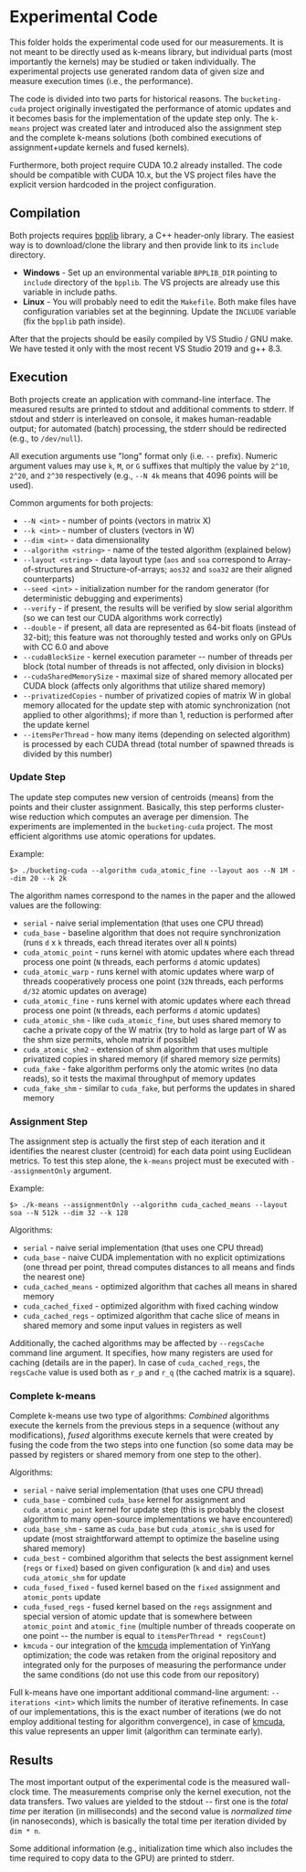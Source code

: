 # Experimental Code

This folder holds the experimental code used for our measurements. It is not meant to be directly used as k-means library, but individual parts (most importantly the kernels) may be studied or taken individually. The experimental projects use generated random data of given size and measure execution times (i.e., the performance).

The code is divided into two parts for historical reasons. The `bucketing-cuda` project originally investigated the performance of atomic updates and it becomes basis for the implementation of the update step only. The `k-means` project was created later and introduced also the assignment step and the complete k-means solutions (both combined executions of assignment+update kernels and fused kernels).

Furthermore, both project require CUDA 10.2 already installed. The code should be compatible with CUDA 10.x, but the VS project files have the explicit version hardcoded in the project configuration.

## Compilation

Both projects requires [bpplib](https://github.com/krulis-martin/bpplib) library, a C++ header-only library. The easiest way is to download/clone the library and then provide link to its `include` directory. 

* **Windows** - Set up an environmental variable `BPPLIB_DIR` pointing to `include` directory of the `bpplib`. The VS projects are already use this variable in include paths.
* **Linux** - You will probably need to edit the `Makefile`. Both make files have configuration variables set at the beginning. Update the `INCLUDE` variable (fix the `bpplib` path inside).

After that the projects should be easily compiled by VS Studio / GNU make. We have tested it only with the most recent VS Studio 2019 and g++ 8.3.

## Execution

Both projects create an application with command-line interface. The measured results are printed to stdout and additional comments to stderr. If stdout and stderr is interleaved on console, it makes human-readable output; for automated (batch) processing, the stderr should be redirected (e.g., to `/dev/null`).

All execution arguments use "long" format only (i.e. `--` prefix). Numeric argument values may use `k`, `M`, or `G` suffixes that multiply the value by `2^10`, `2^20`, and `2^30` respectively (e.g., `--N 4k` means that 4096 points will be used).

Common arguments for both projects:
* `--N <int>` - number of points (vectors in matrix X)
* `--k <int>` - number of clusters (vectors in W)
* `--dim <int>` - data dimensionality
* `--algorithm <string>` - name of the tested algorithm (explained below)
* `--layout <string>` - data layout type (`aos` and `soa` correspond to Array-of-structures and Structure-of-arrays; `aos32` and `soa32` are their aligned counterparts)
* `--seed <int>` - initialization number for the random generator (for deterministic debugging and experiments)
* `--verify` - if present, the results will be verified by slow serial algorithm (so we can test our CUDA algorithms work correctly)
* `--double` - if present, all data are represented as 64-bit floats (instead of 32-bit); this feature was not thoroughly tested and works only on GPUs with CC 6.0 and above 
* `--cudaBlockSize` - kernel execution parameter -- number of threads per block (total number of threads is not affected, only division in blocks)
* `--cudaSharedMemorySize` - maximal size of shared memory allocated per CUDA block (affects only algorithms that utilize shared memory) 
* `--privatizedCopies` - number of privatized copies of matrix W in global memory allocated for the update step with atomic synchronization (not applied to other algorithms); if more than 1, reduction is performed after the update kernel 
* `--itemsPerThread` - how many items (depending on selected algorithm) is processed by each CUDA thread (total number of spawned threads is divided by this number)


### Update Step

The update step computes new version of centroids (means) from the points and their cluster assignment. Basically, this step performs cluster-wise reduction which computes an average per dimension. The experiments are implemented in the `bucketing-cuda` project. The most efficient algorithms use atomic operations for updates.

Example:

```
$> ./bucketing-cuda --algorithm cuda_atomic_fine --layout aos --N 1M --dim 20 --k 2k
```

The algorithm names correspond to the names in the paper and the allowed values are the following:

* `serial` - naive serial implementation (that uses one CPU thread)
* `cuda_base` - baseline algorithm that does not require synchronization (runs `d` x `k` threads, each thread iterates over all `N` points)
* `cuda_atomic_point` - runs kernel with atomic updates where each thread process one point (`N` threads, each performs `d` atomic updates)
* `cuda_atomic_warp` - runs kernel with atomic updates where warp of threads cooperatively process one point (`32N` threads, each performs `d/32` atomic updates on average)
* `cuda_atomic_fine` - runs kernel with atomic updates where each thread process one point (`N` threads, each performs `d` atomic updates)
* `cuda_atomic_shm` - like `cuda_atomic_fine`, but uses shared memory to cache a private copy of the W matrix (try to hold as large part of W as the shm size permits, whole matrix if possible)
* `cuda_atomic_shm2` - extension of shm algorithm that uses multiple privatized copies in shared memory (if shared memory size permits) 
* `cuda_fake` - fake algorithm performs only the atomic writes (no data reads), so it tests the maximal throughput of memory updates 
* `cuda_fake_shm` - similar to `cuda_fake`, but performs the updates in shared memory


### Assignment Step

The assignment step is actually the first step of each iteration and it identifies the nearest cluster (centroid) for each data point using Euclidean metrics. To test this step alone, the `k-means` project must be executed with `--assignmentOnly` argument.

Example:

```
$> ./k-means --assignmentOnly --algorithm cuda_cached_means --layout soa --N 512k --dim 32 --k 128
```

Algorithms:
* `serial` - naive serial implementation (that uses one CPU thread)
* `cuda_base` - naive CUDA implementation with no explicit optimizations (one thread per point, thread computes distances to all means and finds the nearest one)
* `cuda_cached_means` - optimized algorithm that caches all means in shared memory
* `cuda_cached_fixed` - optimized algorithm with fixed caching window
* `cuda_cached_regs` - optimized algorithm that cache slice of means in shared memory and some input values in registers as well

Additionally, the cached algorithms may be affected by `--regsCache` command line argument. It specifies, how many registers are used for caching (details are in the paper). In case of `cuda_cached_regs`, the `regsCache` value is used both as `r_p` and `r_q` (the cached matrix is a square).


### Complete k-means

Complete k-means use two type of algorithms: *Combined* algorithms execute the kernels from the previous steps in a sequence (without any modifications), *fused* algorithms execute kernels that were created by fusing the code from the two steps into one function (so some data may be passed by registers or shared memory from one step to the other).

Algorithms:
* `serial` - naive serial implementation (that uses one CPU thread)
* `cuda_base` - combined `cuda_base` kernel for assignment and `cuda_atomic_point` kernel for update step (this is probably the closest algorithm to many open-source implementations we have encountered)
* `cuda_base_shm` - same as `cuda_base` but `cuda_atomic_shm` is used for update (most straightforward attempt to optimize the baseline using shared memory)
* `cuda_best` - combined algorithm that selects the best assignment kernel (`regs` or `fixed`) based on given configuration (`k` and `dim`) and uses `cuda_atomic_shm` for update
* `cuda_fused_fixed` - fused kernel based on the `fixed` assignment and `atomic_ponts` update
* `cuda_fused_regs` - fused kernel based on the `regs` assignment and special version of atomic update that is somewhere between `atomic_point` and `atomic_fine` (multiple number of threads cooperate on one point -- the number is equal to `itemsPerThread * regsCount`)
* `kmcuda` - our integration of the [kmcuda](https://github.com/src-d/kmcuda) implementation of YinYang optimization; the code was retaken from the original repository and integrated only for the purposes of measuring the performance under the same conditions (do not use this code from our repository)

Full k-means have one important additional command-line argument: `--iterations <int>` which limits the number of iterative refinements. In case of our implementations, this is the exact number of iterations (we do not employ additional testing for algorithm convergence), in case of [kmcuda](https://github.com/src-d/kmcuda), this value represents an upper limit (algorithm can terminate early).


## Results

The most important output of the experimental code is the measured wall-clock time. The measurements comprise only the kernel execution, not the data transfers. Two values are yielded to the stdout -- first one is the *total time* per iteration (in milliseconds) and the second value is *normalized time* (in nanoseconds), which is basically the total time per iteration divided by `dim * n`.

Some additional information (e.g., initialization time which also includes the time required to copy data to the GPU) are printed to stderr.
